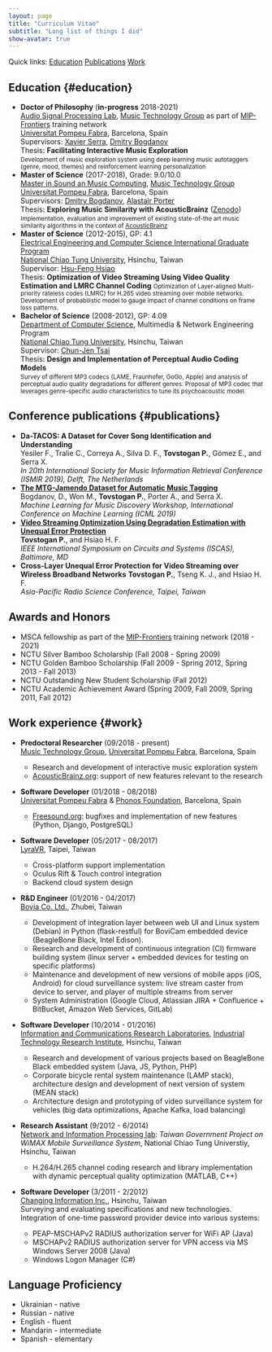 ```yaml
---
layout: page
title: "Curriculum Vitae"
subtitle: "Long list of things I did"
show-avatar: true
---
```


Quick links: 
<a href="#education" class="btn btn-primary">Education</a>
<a href="#publications" class="btn btn-primary">Publications</a>
<a href="#work" class="btn btn-primary">Work</a>

## Education {#education}

* **Doctor of Philosophy** (**in-progress** 2018-2021)  
[Audio Signal Processing Lab](https://www.upf.edu/web/mtg/audio-signal-processing-lab), [Music Technology Group](https://www.upf.edu/web/mtg) as part of [MIP-Frontiers](https://mip-frontiers.eu/) training network  
[Universitat Pompeu Fabra](https://www.upf.edu/), Barcelona, Spain  
Supervisors: [Xavier Serra](https://www.upf.edu/web/xavier-serra), [Dmitry Bogdanov](https://dbogdanov.github.io/)  
Thesis: **Facilitating Interactive Music Exploration**  
<small>Development of music exploration system using deep learning music autotaggers (genre, mood, themes) and reinforcement learning personalization</small>
* **Master of Science** (2017-2018), Grade: 9.0/10.0  
[Master in Sound an Music Computing](https://www.upf.edu/web/smc), [Music Technology Group](https://www.upf.edu/web/mtg)  
[Universitat Pompeu Fabra](https://www.upf.edu/), Barcelona, Spain  
Supervisors: [Dmitry Bogdanov](https://dbogdanov.github.io/), [Alastair Porter](http://www.dtic.upf.edu/~aporter/)  
Thesis: **Exploring Music Similarity with AcousticBrainz** ([Zenodo](https://zenodo.org/record/1479769#.XBpkMXVKhhE))  
<small>Implementation, evaluation and improvement of existing state-of-the art music similarity algorithms in the context of [AcousticBrainz](https://acousticbrainz.org/)</small>
* **Master of Science** (2012-2015), GP: 4.1  
[Electrical Engineering and Computer Science International Graduate Program](http://eecsigp.nctu.edu.tw/)  
[National Chiao Tung University](http://www.nctu.edu.tw/en/), Hsinchu, Taiwan  
Supervisor: [Hsu-Feng Hsiao](http://www.cs.nctu.edu.tw/cswebsite/members/detail/hillhsiao)  
Thesis: **Optimization of Video Streaming Using Video Quality Estimation and LMRC Channel Coding**
<small>Optimization of Layer-aligned Multi-priority rateless codes (LMRC) for H.265 video streaming over mobile networks. Development of probabilistic model to gauge impact of channel conditions on frame loss patterns.</small>
* **Bachelor of Science** (2008-2012), GP: 4.09  
[Department of Computer Science](http://www.cs.nctu.edu.tw/cswebsite/), Multimedia & Network Engineering Program  
[National Chiao Tung University](http://www.nctu.edu.tw/en/), Hsinchu, Taiwan  
Supervisor: [Chun-Jen Tsai](http://www.cs.nctu.edu.tw/cswebsite/members/detail/cjtsai)  
Thesis: **Design and Implementation of Perceptual Audio Coding Models**  
<small>Survey of different MP3 codecs (LAME, Fraunhofer, GoGo, Apple) and analysis of perceptual audio quality degradations for different genres. Proposal of MP3 codec that leverages genre-specific audio characteristics to tune its psychoacoustic model.</small>

## Conference publications {#publications}

* **Da-TACOS: A Dataset for Cover Song Identification and Understanding**  
Yesiler F., Tralie C., Correya A., Silva D. F., **Tovstogan P.**, Gómez E., and Serra X.  
*In 20th International Society for Music Information Retrieval Conference (ISMIR 2019), Delft, The Netherlands*
* [**The MTG-Jamendo Dataset for Automatic Music Tagging**](http://mtg.upf.edu/node/3957)  
Bogdanov, D., Won M., **Tovstogan P.**, Porter A., and Serra X.  
*Machine Learning for Music Discovery Workshop, International Conference on Machine Learning (ICML 2019)*
* [**Video Streaming Optimization Using Degradation Estimation with Unequal Error Protection**](https://ieeexplore.ieee.org/document/8050577)  
**Tovstogan P.**, and Hsiao H. F.  
*IEEE International Symposium on Circuits and Systems (ISCAS), Baltimore, MD*
* **Cross-Layer Unequal Error Protection for Video Streaming over Wireless Broadband Networks**
**Tovstogan P.**, Tseng K. J., and Hsiao H. F.  
*Asia-Pacific Radio Science Conference, Taipei, Taiwan*

## Awards and Honors

* MSCA fellowship as part of the [MIP-Frontiers](https://mip-forntiers.eu/) training network (2018 - 2021)
* NCTU Silver Bamboo Scholarship (Fall 2008 - Spring 2009)
* NCTU Golden Bamboo Scholarship (Fall 2009 - Spring 2012, Spring 2013 - Fall 2013)
* NCTU Outstanding New Student Scholarship (Fall 2012)
* NCTU Academic Achievement Award (Spring 2009, Fall 2009, Spring 2011, Fall 2012)

## Work experience {#work}

* **Predoctoral Researcher** (09/2018 - present)  
  [Music Technology Group](https://www.upf.edu/web/mtg), [Universitat Pompeu Fabra](https://www.upf.edu/), Barcelona, Spain  
    * Research and development of interactive music exploration system  
    * [AcousticBrainz.org](http://acousticbrainz.org/): support of new features relevant to the research

* **Software Developer** (01/2018 - 08/2018)  
  [Universitat Pompeu Fabra](https://www.upf.edu/) & [Phonos Foundation](http://phonos.upf.edu/), Barcelona, Spain  
    * [Freesound.org](https://freesound.org/): bugfixes and implementation of new features (Python, Django, PostgreSQL)

* **Software Developer** (05/2017 - 08/2017)  
  [LyraVR](http://lyravr.com/), Taipei, Taiwan
    * Cross-platform support implementation
    * Oculus Rift & Touch control integration
    * Backend cloud system design

* **R&D Engineer** (01/2016 - 04/2017)  
  [Bovia Co. Ltd.](https://www.bovicloud.com/), Zhubei, Taiwan
    * Development of integration layer between web UI and Linux system (Debian) in Python (flask-restful) for BoviCam embedded device (BeagleBone Black, Intel Edison).
    * Research and development of continuous integration (CI) firmware building system (linux server + embedded devices for testing on specific platforms)
    * Maintenance and development of new versions of mobile apps (iOS, Android) for cloud surveillance system: live stream caster from device to server, and player of multiple streams from server
    * System Administration (Google Cloud, Atlassian JIRA + Confluence + BitBucket, Amazon Web Services, GitLab)

* **Software Developer** (10/2014 - 01/2016)  
  [Information and Communications Research Laboratories](https://www.itri.org.tw/eng/Content/Messagess/contents.aspx?SiteID=1&MmmID=617766557770066341), [Industrial Technology Research Institute](https://www.itri.org.tw/eng/), Hsinchu, Taiwan
    * Research and development of various projects based on BeagleBone Black embedded system (Java, JS, Python, PHP)
    * Corporate bicycle rental system maintenance (LAMP stack), architecture design and development of next version of system (MEAN stack)
    * Architecture design and prototyping of video surveillance system for vehicles (big data optimizations, Apache Kafka, load balancing)

* **Research Assistant** (9/2012 - 6/2014)  
  [Network and Information Processing lab](https://www.cs.nctu.edu.tw/research/multimedia-communication): *Taiwan Government Project on WiMAX Mobile Surveillance System*, National Chiao Tung Universtiy, Hsinchu, Taiwan  
    * H.264/H.265 channel coding research and library implementation with dynamic perceptual quality optimization (MATLAB, C++)

* **Software Developer** (3/2011 - 2/2012)  
  [Changing Information Inc.](http://www.changingtec.com/), Hsinchu, Taiwan  
  Surveying and evaluating specifications and new technologies. Integration of one-time password provider device into various systems:
    * PEAP-MSCHAPv2 RADIUS authorization server for WiFi AP (Java)
    * MSCHAPv2 RADIUS authorization server for VPN access via MS Windows Server 2008 (Java)
    * Windows Logon Manager (C#)  

## Language Proficiency

* Ukrainian - native
* Russian - native
* English - fluent
* Mandarin - intermediate
* Spanish - elementary


